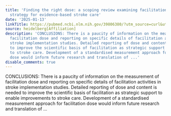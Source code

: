 ```yaml
---
title: 'Finding the right dose: a scoping review examining facilitation as an implementation
  strategy for evidence-based stroke care'
date: '2025-01-13'
linkTitle: https://pubmed.ncbi.nlm.nih.gov/39806380/?utm_source=curl&utm_medium=rss&utm_campaign=pubmed-2&utm_content=1FakS-2QOkCT8HsMOQP1bCRQ4YzyumYOmxmF0moLsQ3dFB1E9V&fc=20220326224207&ff=20250114170947&v=2.18.0.post9+e462414
source: heidelberg[Affiliation]
description: 'CONCLUSIONS: There is a paucity of information on the measurement of
  facilitation dose and reporting on specific details of facilitation activities in
  stroke implementation studies. Detailed reporting of dose and content is needed
  to improve the scientific basis of facilitation as strategic support to enable improvements
  to stroke care. Development of a standardised measurement approach for facilitation
  dose would inform future research and translation of ...'
disable_comments: true
---
```

CONCLUSIONS: There is a paucity of information on the measurement of facilitation dose and reporting on specific details of facilitation activities in stroke implementation studies. Detailed reporting of dose and content is needed to improve the scientific basis of facilitation as strategic support to enable improvements to stroke care. Development of a standardised measurement approach for facilitation dose would inform future research and translation of ...
